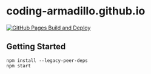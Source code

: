 # coding-armadillo.github.io

[![GitHub Pages Build and Deploy](https://github.com/coding-armadillo/coding-armadillo.github.io/actions/workflows/gh-pages-build-deploy.yml/badge.svg)](https://github.com/coding-armadillo/coding-armadillo.github.io/actions/workflows/gh-pages-build-deploy.yml)

## Getting Started

    npm install --legacy-peer-deps
    npm start
